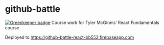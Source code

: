 # github-battle

[![Greenkeeper badge](https://badges.greenkeeper.io/BigGillyStyle/github-battle-es5.svg)](https://greenkeeper.io/)
Course work for Tyler McGinnis' React Fundamentals course

Deployed to https://github-battle-react-bb552.firebaseapp.com
